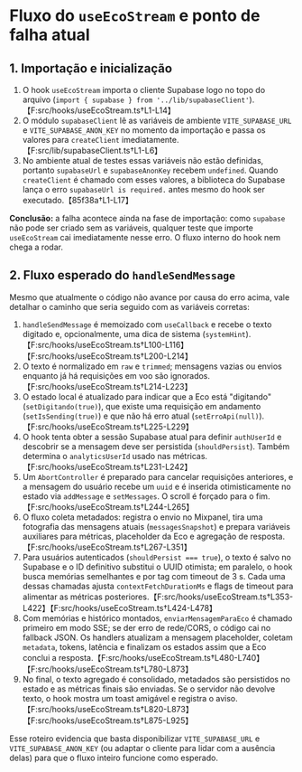 # Fluxo do `useEcoStream` e ponto de falha atual

## 1. Importação e inicialização
1. O hook `useEcoStream` importa o cliente Supabase logo no topo do arquivo (`import { supabase } from '../lib/supabaseClient'`).【F:src/hooks/useEcoStream.ts†L1-L14】
2. O módulo `supabaseClient` lê as variáveis de ambiente `VITE_SUPABASE_URL` e `VITE_SUPABASE_ANON_KEY` no momento da importação e passa os valores para `createClient` imediatamente.【F:src/lib/supabaseClient.ts†L1-L6】
3. No ambiente atual de testes essas variáveis não estão definidas, portanto `supabaseUrl` e `supabaseAnonKey` recebem `undefined`. Quando `createClient` é chamado com esses valores, a biblioteca do Supabase lança o erro `supabaseUrl is required.` antes mesmo do hook ser executado.【85f38a†L1-L17】

**Conclusão:** a falha acontece ainda na fase de importação: como `supabase` não pode ser criado sem as variáveis, qualquer teste que importe `useEcoStream` cai imediatamente nesse erro. O fluxo interno do hook nem chega a rodar.

## 2. Fluxo esperado do `handleSendMessage`
Mesmo que atualmente o código não avance por causa do erro acima, vale detalhar o caminho que seria seguido com as variáveis corretas:

1. `handleSendMessage` é memoizado com `useCallback` e recebe o texto digitado e, opcionalmente, uma dica de sistema (`systemHint`).【F:src/hooks/useEcoStream.ts†L100-L116】【F:src/hooks/useEcoStream.ts†L200-L214】
2. O texto é normalizado em `raw` e `trimmed`; mensagens vazias ou envios enquanto já há requisições em voo são ignorados.【F:src/hooks/useEcoStream.ts†L214-L223】
3. O estado local é atualizado para indicar que a Eco está "digitando" (`setDigitando(true)`), que existe uma requisição em andamento (`setIsSending(true)`) e que não há erro atual (`setErroApi(null)`).【F:src/hooks/useEcoStream.ts†L225-L229】
4. O hook tenta obter a sessão Supabase atual para definir `authUserId` e descobrir se a mensagem deve ser persistida (`shouldPersist`). Também determina o `analyticsUserId` usado nas métricas.【F:src/hooks/useEcoStream.ts†L231-L242】
5. Um `AbortController` é preparado para cancelar requisições anteriores, e a mensagem do usuário recebe um `uuid` e é inserida otimisticamente no estado via `addMessage` e `setMessages`. O scroll é forçado para o fim.【F:src/hooks/useEcoStream.ts†L244-L265】
6. O fluxo coleta metadados: registra o envio no Mixpanel, tira uma fotografia das mensagens atuais (`messagesSnapshot`) e prepara variáveis auxiliares para métricas, placeholder da Eco e agregação de resposta.【F:src/hooks/useEcoStream.ts†L267-L351】
7. Para usuários autenticados (`shouldPersist === true`), o texto é salvo no Supabase e o ID definitivo substitui o UUID otimista; em paralelo, o hook busca memórias semelhantes e por tag com timeout de 3 s. Cada uma dessas chamadas ajusta `contextFetchDurationMs` e flags de timeout para alimentar as métricas posteriores.【F:src/hooks/useEcoStream.ts†L353-L422】【F:src/hooks/useEcoStream.ts†L424-L478】
8. Com memórias e histórico montados, `enviarMensagemParaEco` é chamado primeiro em modo SSE; se der erro de rede/CORS, o código cai no fallback JSON. Os handlers atualizam a mensagem placeholder, coletam `metadata`, tokens, latência e finalizam os estados assim que a Eco conclui a resposta.【F:src/hooks/useEcoStream.ts†L480-L740】【F:src/hooks/useEcoStream.ts†L780-L873】
9. No final, o texto agregado é consolidado, metadados são persistidos no estado e as métricas finais são enviadas. Se o servidor não devolve texto, o hook mostra um toast amigável e registra o aviso.【F:src/hooks/useEcoStream.ts†L820-L873】【F:src/hooks/useEcoStream.ts†L875-L925】

Esse roteiro evidencia que basta disponibilizar `VITE_SUPABASE_URL` e `VITE_SUPABASE_ANON_KEY` (ou adaptar o cliente para lidar com a ausência delas) para que o fluxo inteiro funcione como esperado.
